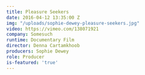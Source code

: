 ```yaml
---
title: Pleasure Seekers
date: 2016-04-12 13:35:00 Z
img: "/uploads/sophie-dewey-pleasure-seekers.jpg"
video: https://vimeo.com/138071921
company: Somesuch
runtime: Documentary Film
director: Denna Cartamkhoob
producers: Sophie Dewey
role: Producer
is-featured: 'true'
---
```


